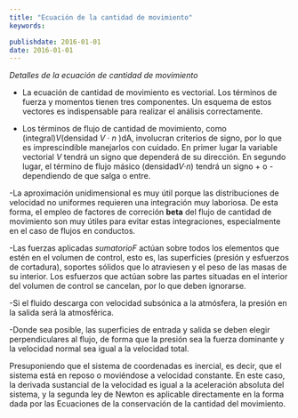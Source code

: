 ```yaml
---
title: "Ecuación de la cantidad de movimiento"
keywords: 

publishdate: 2016-01-01
date: 2016-01-01
---
```


_Detalles de la ecuación de cantidad de movimiento_

- La ecuación de cantidad de movimiento es vectorial. Los términos de fuerza y momentos tienen tres componentes. Un esquema de estos vectores es indispensable para realizar el análisis correctamente.

- Los términos de flujo de cantidad de movimiento, como (integral)*V*(densidad *V* · *n* )dA, involucran criterios de signo, por lo que es imprescindible manejarlos con cuidado. En primer lugar la variable vectorial *V* tendrá un signo que dependerá de su dirección. En segundo lugar, el término de flujo másico (densidad*V*·*n*) tendrá un signo + o - dependiendo de que salga o entre. 

-La aproximación unidimensional es muy útil porque las distribuciones de velocidad no uniformes requieren una integración muy laboriosa. De esta forma, el empleo de factores de correción **beta** del flujo de cantidad de movimiento son muy útiles para evitar estas integraciones, especialmente en el caso de flujos en conductos.

-Las fuerzas aplicadas *sumatorioF* actúan sobre todos los elementos que estén en el volumen de control, esto es, las superficies (presión y esfuerzos de cortadura), soportes sólidos que lo atraviesen y el peso de las masas de su interior. Los esfuerzos que actúan sobre las partes situadas en el interior del volumen de control se cancelan, por lo que deben ignorarse.

-Si el fluido descarga con velocidad subsónica a la atmósfera, la presión en la salida será la atmosférica.

-Donde sea posible, las superficies de entrada y salida se deben elegir perpendiculares al flujo, de forma que la presión sea la fuerza dominante y la velocidad normal sea igual a la velocidad total.

Presuponiendo que el sistema de coordenadas es inercial, es decir, que el sistema está en reposo o moviéndose a velocidad constante. En este caso, la derivada sustancial de la velocidad es igual a la aceleración absoluta del sistema, y la segunda ley de Newton es aplicable directamente en la forma dada por las Ecuaciones de la conservación de la cantidad del movimiento.